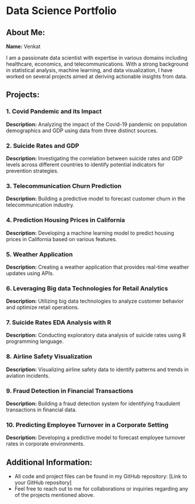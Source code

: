 # Data Science Portfolio

## About Me:
**Name:** Venkat

I am a passionate data scientist with expertise in various domains including healthcare, economics, and telecommunications. With a strong background in statistical analysis, machine learning, and data visualization, I have worked on several projects aimed at deriving actionable insights from data.

## Projects:

### 1. Covid Pandemic and its Impact
**Description:** Analyzing the impact of the Covid-19 pandemic on population demographics and GDP using data from three distinct sources.

### 2. Suicide Rates and GDP
**Description:** Investigating the correlation between suicide rates and GDP levels across different countries to identify potential indicators for prevention strategies.

### 3. Telecommunication Churn Prediction
**Description:** Building a predictive model to forecast customer churn in the telecommunication industry.

### 4. Prediction Housing Prices in California
**Description:** Developing a machine learning model to predict housing prices in California based on various features.

### 5. Weather Application
**Description:** Creating a weather application that provides real-time weather updates using APIs.

### 6. Leveraging Big data Technologies for Retail Analytics
**Description:** Utilizing big data technologies to analyze customer behavior and optimize retail operations.

### 7. Suicide Rates EDA Analysis with R
**Description:** Conducting exploratory data analysis of suicide rates using R programming language.

### 8. Airline Safety Visualization
**Description:** Visualizing airline safety data to identify patterns and trends in aviation incidents.

### 9. Fraud Detection in Financial Transactions
**Description:** Building a fraud detection system for identifying fraudulent transactions in financial data.

### 10. Predicting Employee Turnover in a Corporate Setting
**Description:** Developing a predictive model to forecast employee turnover rates in corporate environments.

## Additional Information:
- All code and project files can be found in my GitHub repository: [Link to your GitHub repository]
- Feel free to reach out to me for collaborations or inquiries regarding any of the projects mentioned above.

